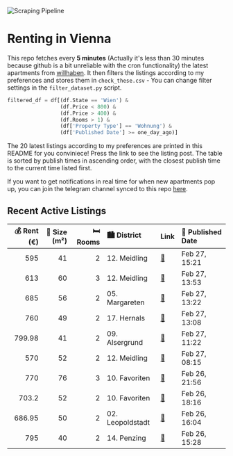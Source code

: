 ![Scraping Pipeline](https://github.com/AthomsG/renting-in-vienna/actions/workflows/run_pipeline.yml/badge.svg)


# Renting in Vienna

This repo fetches every **5 minutes** (Actually it's less than 30 minutes because github is a bit unreliable with the cron functionality) the latest apartments from [willhaben](https://www.willhaben.at/).
It then filters the listings according to my preferences and stores them in `check_these.csv` - You can change filter settings in the `filter_dataset.py` script.

```python
filtered_df = df[(df.State == 'Wien') & 
                 (df.Price < 800) &
                 (df.Price > 400) &
                 (df.Rooms > 1) &
                 (df['Property Type'] == 'Wohnung') &
                 (df['Published Date'] >= one_day_ago)]
```

The 20 latest listings according to my preferences are printed in this README for you conviniece! Press the link to see the listing post.
The table is sorted by publish times in ascending order, with the closest publish time to the current time listed first.

If you want to get notifications in real time for when new apartments pop up, you can join the telegram channel synced to this repo [here](https://t.me/+1HPAYOf5BSsyNTlk).

## Recent Active Listings

|   💰 Rent (€) |   📏 Size (m²) |   🛏️ Rooms | 🏙️ District      | Link                                                                                                                                                                                                                                                  | 📅 Published Date   |
|-------------:|--------------:|-----------:|:-----------------|:------------------------------------------------------------------------------------------------------------------------------------------------------------------------------------------------------------------------------------------------------|:-------------------|
|       595    |            41 |          2 | 12. Meidling     | [🔗](https://www.willhaben.at/iad/immobilien/d/mietwohnungen/wien/wien-1120-meidling/%2Aprovisionsfrei%2A-gepflegte-2-zimmer-wohnung-ideal-f%C3%BCr-singles-oder-studenten-1412179388/)                                                                | Feb 27, 15:21      |
|       613    |            60 |          3 | 12. Meidling     | [🔗](https://www.willhaben.at/iad/immobilien/d/mietwohnungen/wien/wien-1120-meidling/direktvergabe-2095211153/)                                                                                                                                        | Feb 27, 13:53      |
|       685    |            56 |          2 | 05. Margareten   | [🔗](https://www.willhaben.at/iad/immobilien/d/mietwohnungen/wien/wien-1050-margareten/2-zimmer-wohnung-1917513753/)                                                                                                                                   | Feb 27, 13:22      |
|       760    |            49 |          2 | 17. Hernals      | [🔗](https://www.willhaben.at/iad/immobilien/d/mietwohnungen/wien/wien-1170-hernals/zweitwohnung-%7C-studentenwohnung-im-2.-liftstock-2142588948/)                                                                                                     | Feb 27, 13:08      |
|       799.98 |            41 |          2 | 09. Alsergrund   | [🔗](https://www.willhaben.at/iad/immobilien/d/mietwohnungen/wien/wien-1090-alsergrund/studentenhit:-2-zimmer-wohnung-mit-kfz-stellplatz-und-perfekter-infrastruktur---n%C3%A4he-spittelau-/-nu%C3%9Fdorferstra%C3%9Fe-u6-988402127/)                  | Feb 27, 11:22      |
|       570    |            52 |          2 | 12. Meidling     | [🔗](https://www.willhaben.at/iad/immobilien/d/mietwohnungen/wien/wien-1120-meidling/gemeinde-wohnung%21%21%21%21%21-bitte-nur-mit-g%C3%BCltigen-vormerkschein-od-wienerwohnticket-melden%21%21%21%21%21%21-datum-31.12.24%21%21%21%21%21-1199028751/) | Feb 27, 08:15      |
|       770    |            76 |          3 | 10. Favoriten    | [🔗](https://www.willhaben.at/iad/immobilien/d/mietwohnungen/wien/wien-1100-favoriten/3-zimmer-gemeindewohnung-76m%C2%B2-in-direktvergabe-mit-vormerkschein-und-abl%C3%B6se-zu-vergeben-1198270634/)                                                   | Feb 26, 21:56      |
|       703.2  |            52 |          2 | 10. Favoriten    | [🔗](https://www.willhaben.at/iad/immobilien/d/mietwohnungen/wien/wien-1100-favoriten/praktisches-city-apartment%21-1423034479/)                                                                                                                       | Feb 26, 18:16      |
|       686.95 |            50 |          2 | 02. Leopoldstadt | [🔗](https://www.willhaben.at/iad/immobilien/d/mietwohnungen/wien/wien-1020-leopoldstadt/%28reserviert%29-lichtdurchflutete-2-zimmer-wohnung-in-1020-wien-mit-ca.-50-m%C2%B2%21-1377195855/)                                                           | Feb 26, 16:04      |
|       795    |            40 |          2 | 14. Penzing      | [🔗](https://www.willhaben.at/iad/immobilien/d/mietwohnungen/wien/wien-1140-penzing/glaskristall:-ger%C3%A4umige-2-zimmerwohnung-mit-balkon-1898153917/)                                                                                               | Feb 26, 15:28      |
